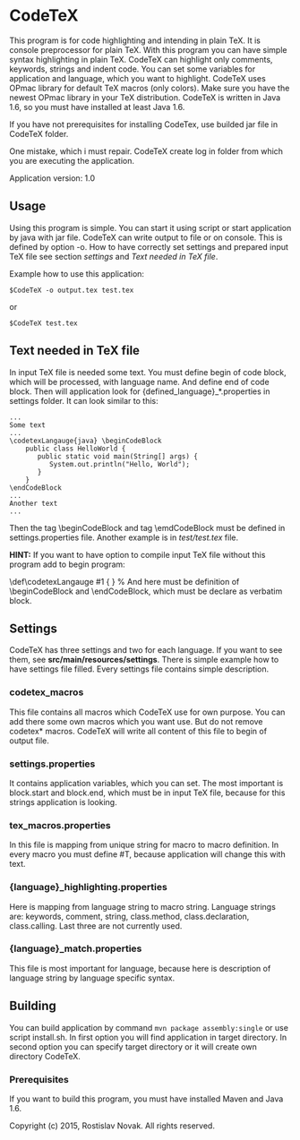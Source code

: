 # CodeTeX
This program is for code highlighting and intending in plain TeX. It is console preprocessor for plain TeX. With this
program you can have simple syntax highlighting in plain TeX. CodeTeX can highlight only comments, keywords,
strings and indent code. You can set some variables for application and language, which you want to highlight. CodeTeX
uses OPmac library for default TeX macros (only colors). Make sure you have the newest OPmac library in your TeX
distribution. CodeTeX is written in Java 1.6, so you must have installed at least Java 1.6.

If you have not prerequisites for installing CodeTex, use builded jar file in CodeTeX folder.

One mistake, which i must repair. CodeTeX create log in folder from which you are executing the application.

Application version: 1.0

## Usage
Using this program is simple. You can start it using script or start application by java with jar file. CodeTeX can write
output to file or on console. This is defined by option -o. How to have correctly set settings and prepared input TeX
file see section *settings* and *Text needed in TeX file*.

Example how to use this application:
 
 `$CodeTeX -o output.tex test.tex`
 
 or
 
 `$CodeTeX test.tex`

## Text needed in TeX file
In input TeX file is needed some text. You must define begin of code block, which will be processed, with language name.
And define end of code block. Then will application look for {defined_language}_*.properties in settings folder. It can
look similar to this:

    ...
    Some text
    ...
    \codetexLangauge{java} \beginCodeBlock
        public class HelloWorld { 
           public static void main(String[] args) { 
              System.out.println("Hello, World");
           }
        }
    \endCodeBlock
    ...
    Another text
    ...

Then the tag \beginCodeBlock and tag \emdCodeBlock must be defined in settings.properties file. Another example is in
*test/test.tex* file.

**HINT:**
If you want to have option to compile input TeX file without this program add to begin program:

  \def\codetexLangauge #1 { }
  % And here must be definition of \beginCodeBlock and \endCodeBlock, which must be declare as verbatim block.

## Settings
CodeTeX has three settings and two for each language. If you want to see them, see **src/main/resources/settings**.
There is simple example how to have settings file filled. Every settings file contains simple description.

### codetex_macros
This file contains all macros which CodeTeX use for own purpose. You can add there some own macros which you want use.
But do not remove codetex* macros. CodeTeX will write all content of this file to begin of output file.

### settings.properties
It contains application variables, which you can set. The most important is block.start and block.end, which must be in
input TeX file, because for this strings application is looking.

### tex_macros.properties
In this file is mapping from unique string for macro to macro definition. In every macro you must define #T, because
application will change this with text.

### {language}_highlighting.properties
Here is mapping from language string to macro string. Language strings are: keywords, comment, string, class.method,
class.declaration, class.calling. Last three are not currently used.

### {language}_match.properties
This file is most important for language, because here is description of language string by language specific syntax.

## Building
You can build application by command `mvn package assembly:single` or use script install.sh. In first option you
will find application in target directory. In second option you can specify target directory or it will create own
directory CodeTeX.

### Prerequisites
If you want to build this program, you must have installed Maven and Java 1.6.

Copyright (c) 2015, Rostislav Novak. All rights reserved.
